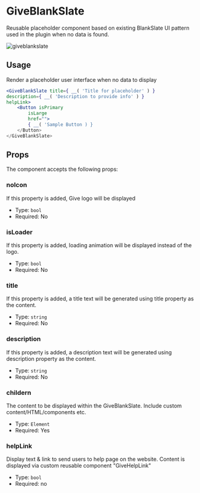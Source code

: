 GiveBlankSlate
=======

Reusable placeholder component based on existing BlankSlate UI pattern used in the plugin when no data is found. 

![giveblankslate](https://user-images.githubusercontent.com/1039236/36345094-e477006a-144a-11e8-8241-7eb7e129155f.png)

## Usage

Render a placeholder user interface when no data to display

```jsx
<GiveBlankSlate title={ __( 'Title for placeholder' ) }
description={ __( 'Description to provide info' ) }
helpLink>
    <Button isPrimary
        isLarge
        href="">
        { __( 'Sample Button ) }
    </Button>
</GiveBlankSlate>
```

## Props

The component accepts the following props:

### noIcon

If this property is added, Give logo will be displayed

- Type: `bool`
- Required: No

### isLoader

If this property is added, loading animation will be displayed instead of the logo.

- Type: `bool`
- Required: No

### title

If this property is added, a title text will be generated using title property as the content.

- Type: `string`
- Required: No

### description

If this property is added, a description text will be generated using description property as the content.

- Type: `string`
- Required: No

### childern

The content to be displayed within the GiveBlankSlate. Include custom content/HTML/components etc.

- Type: `Element`
- Required: Yes

### helpLink

Display text & link to send users to help page on the website. Content is displayed via custom reusable component "GiveHelpLink"

- Type: `bool`
- Required: no